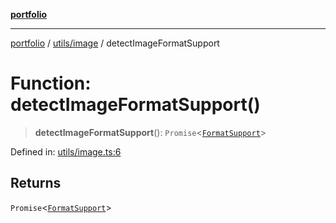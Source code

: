 [**portfolio**](../../../README.md)

***

[portfolio](../../../modules.md) / [utils/image](../README.md) / detectImageFormatSupport

# Function: detectImageFormatSupport()

> **detectImageFormatSupport**(): `Promise`\<[`FormatSupport`](../interfaces/FormatSupport.md)\>

Defined in: [utils/image.ts:6](https://github.com/tnorlund/Portfolio/blob/007d182aa9674d63be2401aea524002565483b36/portfolio/utils/image.ts#L6)

## Returns

`Promise`\<[`FormatSupport`](../interfaces/FormatSupport.md)\>
